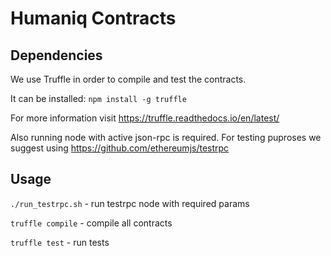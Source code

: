 # Humaniq Contracts

## Dependencies
We use Truffle in order to compile and test the contracts.

It can be installed:
`npm install -g truffle`

For more information visit https://truffle.readthedocs.io/en/latest/

Also running node with active json-rpc is required. For testing puproses we suggest using https://github.com/ethereumjs/testrpc
## Usage
`./run_testrpc.sh` - run testrpc node with required params

`truffle compile` - compile all contracts

`truffle test` - run tests
